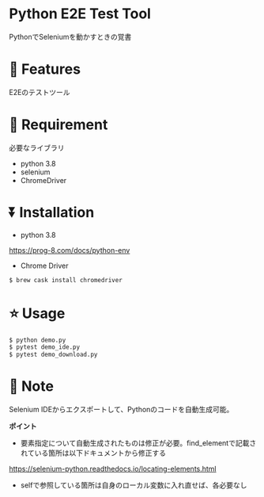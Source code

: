 # Python E2E Test Tool

PythonでSeleniumを動かすときの覚書

# :key: Features

E2Eのテストツール

# :red_circle: Requirement

必要なライブラリ

* python 3.8
* selenium
* ChromeDriver

# :arrow_double_down: Installation

* python 3.8

https://prog-8.com/docs/python-env

 * Chrome Driver

```bash
$ brew cask install chromedriver
```

# :star: Usage

 ```bash
$ python demo.py
$ pytest demo_ide.py 
$ pytest demo_download.py 
 ```

# :blue_book: Note

Selenium IDEからエクスポートして、Pythonのコードを自動生成可能。

**ポイント**

- 要素指定について自動生成されたものは修正が必要。find_elementで記載されている箇所は以下ドキュメントから修正する

https://selenium-python.readthedocs.io/locating-elements.html

- selfで参照している箇所は自身のローカル変数に入れ直せば、各必要なし

